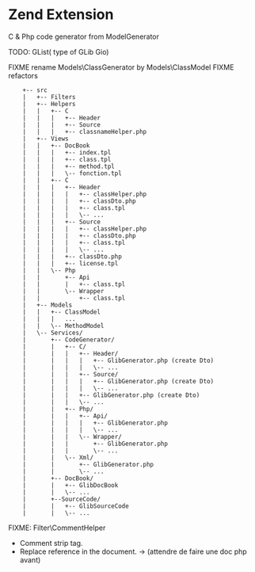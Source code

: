 # Zend Extension
C & Php code generator from ModelGenerator

TODO: GList( type of GLib Gio)


FIXME rename Models\ClassGenerator by Models\ClassModel
FIXME refactors

        +-- src
        |   +-- Filters
        |   +-- Helpers
        |   |   +-- C
        |   |   |   +-- Header
        |   |   |   +-- Source
        |   |   |   +-- classnameHelper.php
        |   +-- Views
        |   |   +-- DocBook
        |   |   |   +-- index.tpl
        |   |   |   +-- class.tpl
        |   |   |   +-- method.tpl
        |   |   |   \-- fonction.tpl
        |   |   +-- C
        |   |   |   +-- Header
        |   |   |   |   +-- classHelper.php
        |   |   |   |   +-- classDto.php
        |   |   |   |   +-- class.tpl
        |   |   |   |   \-- ...
        |   |   |   +-- Source
        |   |   |   |   +-- classHelper.php
        |   |   |   |   +-- classDto.php
        |   |   |   |   +-- class.tpl
        |   |   |   |   \-- ...
        |   |   |   +-- classDto.php
        |   |   |   +-- license.tpl
        |   |   \-- Php
        |   |       +-- Api
        |   |       |   +-- class.tpl
        |   |       \-- Wrapper
        |   |           +-- class.tpl
        |   +-- Models
        |   |   +-- ClassModel
        |   |   |   ...
        |   |   \-- MethodModel
        |   \-- Services/
        |       +-- CodeGenerator/
        |       |   +-- C/
        |       |   |   +-- Header/
        |       |   |   |   +-- GlibGenerator.php (create Dto)
        |       |   |   |   \-- ...
        |       |   |   +-- Source/
        |       |   |   |   +-- GlibGenerator.php (create Dto)
        |       |   |   |   \-- ...
        |       |   |   +-- GlibGenerator.php (create Dto)
        |       |   |   \-- ...
        |       |   +-- Php/
        |       |   |   +-- Api/
        |       |   |   |   +-- GlibGenerator.php
        |       |   |   |   \-- ...
        |       |   |   \-- Wrapper/
        |       |   |       +-- GlibGenerator.php
        |       |   |       \-- ...
        |       |   \-- Xml/
        |       |       +-- GlibGenerator.php
        |       |       \-- ...
        |       +-- DocBook/
        |       |   +-- GlibDocBook
        |       |   \-- ...
        |       +--SourceCode/
        |       |   +-- GlibSourceCode
        |       |   \-- ...



FIXME: Filter\CommentHelper
 + Comment strip tag.
 + Replace reference in the document.
 -> (attendre de faire une doc php avant)

